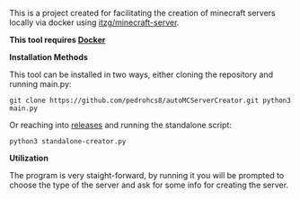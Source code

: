 This is a project created for facilitating the creation of minecraft servers locally via docker using [itzg/minecraft-server](https://hub.docker.com/r/itzg/minecraft-server).

**This tool requires [Docker](https://www.docker.com/)**

**Installation Methods**

This tool can be installed in two ways, either cloning the repository and running main.py:

``
git clone https://github.com/pedrohcs8/autoMCServerCreator.git
python3 main.py
``

Or reaching into [releases]() and running the standalone script:

``python3 standalone-creator.py``

**Utilization**

The program is very staight-forward, by running it you will be prompted to choose the type of the server and ask for some info for creating the server.
